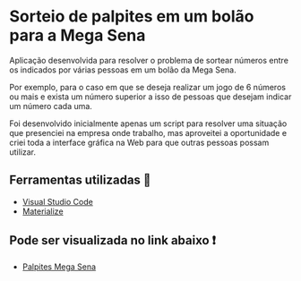 # Sorteio de palpites em um bolão para a Mega Sena

Aplicação desenvolvida para resolver o problema de sortear números entre os indicados por várias pessoas em um bolão da Mega Sena.

Por exemplo, para o caso em que se deseja realizar um jogo de 6 números ou mais e exista um número superior a isso de pessoas que desejam indicar um número cada uma.

Foi desenvolvido inicialmente apenas um script para resolver uma situação que presenciei na empresa onde trabalho, mas aproveitei a oportunidade e criei toda a interface gráfica na Web para que outras pessoas possam utilizar.

## Ferramentas utilizadas :wrench: 
- [Visual Studio Code](https://code.visualstudio.com/ "Visual Studio Code")
- [Materialize](https://materializecss.com/about.html "Materialize")

## Pode ser visualizada no link abaixo :exclamation:
- [Palpites Mega Sena](https://renatogual.github.io/palpites-megasena/)
